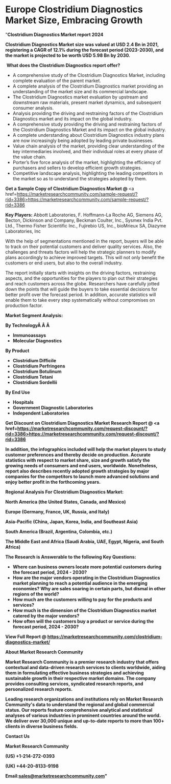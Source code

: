 # Europe Clostridium Diagnostics Market Size, Embracing Growth
"<strong>Clostridium Diagnostics Market report 2024</strong>

<strong>Clostridium Diagnostics Market size was valued at USD 2.4 Bn in 2021, registering a CAGR of 12.1% during the forecast period (2023-2030), and the market is projected to be worth USD 5.98 Bn by 2030.</strong>

 <strong><b>What does the Clostridium Diagnostics report offer?</b></strong>
<ul>
  <li>A comprehensive study of the Clostridium Diagnostics Market, including complete evaluation of the parent market.</li>
  <li>A complete analysis of the Clostridium Diagnostics market providing an understanding of the market size and its commercial landscape.</li>
  <li>The Clostridium Diagnostics market evaluation by upstream and downstream raw materials, present market dynamics, and subsequent consumer analysis.</li>
  <li>Analysis providing the driving and restraining factors of the Clostridium Diagnostics market and its impact on the global industry.</li>
  <li>A comprehensive study providing the driving and restraining factors of the Clostridium Diagnostics Market and its impact on the global industry.</li>
  <li>A complete understanding about Clostridium Diagnostics industry plans are now increasingly being adopted by leading private businesses.</li>
  <li>Value chain analysis of the market, providing clear understanding of the key intermediaries involved, and their individual roles at every phase of the value chain.</li>
  <li>Porter’s five force analysis of the market, highlighting the efficiency of purchasers and sellers to develop efficient growth strategies.</li>
  <li>Competitive landscape analysis, highlighting the leading competitors in the market so as to understand the strategies adopted by them.</li>
</ul>

<strong>Get a Sample Copy of Clostridium Diagnostics Market @ </strong><a href=https://marketresearchcommunity.com/sample-request/?rid=3386><u>https://marketresearchcommunity.com/sample-request/?rid=3386</u></a>

<strong>Key Players:</strong> 
Abbott Laboratories, F. Hoffmann-La Roche AG, Siemens AG, Becton, Dickinson and Company, Beckman Coulter, Inc., Sysmex India Pvt. Ltd., Thermo Fisher Scientific Inc., Fujirebio US, Inc., bioMrieux SA, Diazyme Laboratories, Inc

With the help of segmentations mentioned in the report, buyers will be able to track on their potential customers and deliver quality services. Also, the challenges and threats factors will help the strategic planners to modify plans accordingly to achieve improved targets. This will not only benefit the customers or end users, but also to the overall industry.

The report initially starts with insights on the driving factors, restraining aspects, and the opportunities for the players to plan out their strategies and reach customers across the globe. Researchers have carefully jotted down the points that will guide the buyers to take essential decisions for better profit over the forecast period. In addition, accurate statistics will enable them to take every step systematically without compromises on production factor.

<strong>Market Segment Analysis:</strong>


<strong><strong>By TechnologyÂ Â Â  </strong></h4>
<ul>
 	<li>Immunoassays</li>
 	<li>Molecular Diagnostics</li>
</ul>
<strong><strong>By Product </strong></h4>
<ul>
 	<li>Clostridium Difficile</li>
 	<li>Clostridium Perfringens</li>
 	<li>Clostridium Botulinum</li>
 	<li>Clostridium Tetani</li>
 	<li>Clostridium Sordellii</li>
</ul>
<strong><strong>By End Use </strong></h4>
<ul>
 	<li>Hospitals</li>
 	<li>Government Diagnostic Laboratories</li>
 	<li>Independent Laboratories</li>
</ul>

<strong>Get Discount on Clostridium Diagnostics Market Research Report @ </b></strong><a href=https://marketresearchcommunity.com/request-discount/?rid=3386><u>https://marketresearchcommunity.com/request-discount/?rid=3386</u></a>

In addition, the infographics included will help the market players to study customer preferences and thereby decide on production. Accurate statistics with respect to market share, size and growth satisfy the growing needs of consumers and end users, worldwide. Nonetheless, report also describes recently adopted growth strategies by major companies for the competitors to launch more advanced solutions and enjoy better profit in the forthcoming years.

<strong>Regional Analysis For Clostridium Diagnostics Market:</strong>

<strong>North America</strong> (the United States, Canada, and Mexico)

<strong>Europe</strong> (Germany, France, UK, Russia, and Italy)

<strong>Asia-Pacific</strong> (China, Japan, Korea, India, and Southeast Asia)

<strong>South America</strong> (Brazil, Argentina, Colombia, etc.)

<strong>The Middle East and Africa</strong> (Saudi Arabia, UAE, Egypt, Nigeria, and South Africa)

<strong>The Research is Answerable to the following Key Questions:</strong>
<ul>
 	<li>Where can business owners locate more potential customers during the forecast period, 2024 - 2030?</li>
 	<li>How are the major vendors operating in the Clostridium Diagnostics market planning to reach a potential audience in the emerging economies? Why are sales soaring in certain parts, but dismal in other regions of the world?</li>
 	<li>How much are the customers willing to pay for the products and services?</li>
 	<li>How much is the dimension of the Clostridium Diagnostics market catered by the major vendors?</li>
 	<li>How often will the customers buy a product or service during the forecast period, 2024 - 2030?</li>
</ul>

<strong>View Full Report @</strong> <a href=https://marketresearchcommunity.com/clostridium-diagnostics-market/>https://marketresearchcommunity.com/clostridium-diagnostics-market/</a>

<strong>About Market Research Community</strong>

Market Research Community is a premier research industry that offers contextual and data-driven research services to clients worldwide, aiding them in formulating effective business strategies and achieving sustainable growth in their respective market domains. The company provides consulting services, syndicated research reports, and personalized research reports.

Leading research organizations and institutions rely on Market Research Community's data to understand the regional and global commercial status. Our reports feature comprehensive analytical and statistical analyses of various industries in prominent countries around the world. We deliver over 30,000 unique and up-to-date reports to more than 100+ clients in diverse business fields.

<strong>Contact Us</strong>

<strong>Market Research Community</strong>

(US) +1-214-272-0393

(UK) +44-20-8133-9198

<strong>Email:</strong>sales@marketresearchcommunity.com"
